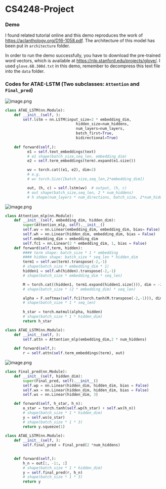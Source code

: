 # CS4248-Project

### Demo
I found related tutorial online and this demo reproduces the work of https://aclanthology.org/D16-1058.pdf. The architecture of this model has been put in  `architecture` folder.

In order to run the demo successfully, you have to download the pre-trained word vectors, which is available at https://nlp.stanford.edu/projects/glove/. I used `glove.6B.300d.txt` in this demo, remember to decompress this text file into the `data` folder.

### Codes for ATAE-LSTM (Two subclasses: `Attention` and `Final_pred`)
![image.png](https://cdn.nlark.com/yuque/0/2022/png/2896592/1647354744981-e5100037-9bed-49e9-9aba-276f16915410.png#clientId=ua89ebd79-5fab-4&crop=0&crop=0&crop=1&crop=1&from=paste&height=747&id=ub47bb506&margin=%5Bobject%20Object%5D&name=image.png&originHeight=747&originWidth=1595&originalType=binary&ratio=1&rotation=0&showTitle=false&size=158965&status=done&style=none&taskId=uedccfdfc-4788-440b-94ca-78268c7cb5b&title=&width=1595)
```python
class ATAE_LSTM(nn.Module):
    def __init__(self, ):
        self.lstm = nn.LSTM(input_size=2 * embedding_dim,
                                hidden_size=num_hiddens,
                                num_layers=num_layers,
                                batch_first=True,
                                bidirectional=True)
    
    def forward(self,):
          e1 = self.text_embeddings(text)
          # e1 shape(batch_size,seq_len, embedding_dim)
          e2 = self.term_embeddings(term).expand(e1.size())

          wv = torch.cat((e1, e2), dim=2)
          # e.g.
          # wv torch.Size([batch_size,seq_len,2*embedding_dim])

          out, (h, c) = self.lstm(wv)  # output, (h, c)
          # out shape(batch_size,seq_len, 2 * num_hiddens)
          # h shape(num_layers * num_directions, batch_size, 2*num_hiddens)
```
![image.png](https://cdn.nlark.com/yuque/0/2022/png/2896592/1647354917886-0c0113af-18cf-4054-90d7-537ad4b5e9d5.png#clientId=ua89ebd79-5fab-4&crop=0&crop=0&crop=1&crop=1&from=paste&height=615&id=u3ce18ba5&margin=%5Bobject%20Object%5D&name=image.png&originHeight=615&originWidth=1639&originalType=binary&ratio=1&rotation=0&showTitle=false&size=147471&status=done&style=none&taskId=ud7c26c56-b7de-4efa-bc4a-9878bb91adb&title=&width=1639)
```python
class Attention_mlp(nn.Module):
    def __init__(self, embedding_dim, hidden_dim):
        super(Attention_mlp, self).__init__()
        self.wv = nn.Linear(embedding_dim, embedding_dim, bias= False)
        self.wh = nn.Linear(hidden_dim, embedding_dim, bias = False)
        self.embedding_dim = embedding_dim
        self.fc1 = nn.Linear(2 * embedding_dim, 1, bias = False)
    def forward(self,term, hidden):
        #### term shape: batch_size * 1 * embedding
        #### hidden shape: batch_size * seq_len * hidden_dim
        term1 = self.wv(term).transpose(-2,-1)
        # shape(batch_size * embedding_dim * 1)
        hidden1 = self.wh(hidden).transpose(-2,-1)
        # shape(batch_size * embedding_dim * seq_len)

        M = torch.cat((hidden1, term1.expand(hidden1.size())), dim = -2)
        # shape(batch_size * (2 * embedding_dim) * seq_len)

        alpha = F.softmax(self.fc1(torch.tanh(M.transpose(-2,-1))), dim = -2).transpose(-2,-1)
        # shape(batch_size * 1 * seq_len)
        
        h_star = torch.matmul(alpha, hidden)
        # shape(batch_size * 1 * hidden_dim)
        return h_star

class ATAE_LSTM(nn.Module):
    def __init__(self, ):
        self.attn = Attention_mlp(embedding_dim,2 * num_hiddens)
    
    def forward(self,):
        r = self.attn(self.term_embeddings(term), out)
```
![image.png](https://cdn.nlark.com/yuque/0/2022/png/2896592/1647354986441-68c5e0b6-53cf-4a57-b2b8-4faa9b5b3048.png#clientId=ua89ebd79-5fab-4&crop=0&crop=0&crop=1&crop=1&from=paste&height=363&id=ufa357120&margin=%5Bobject%20Object%5D&name=image.png&originHeight=363&originWidth=1684&originalType=binary&ratio=1&rotation=0&showTitle=false&size=50409&status=done&style=none&taskId=u50540efa-948a-4750-b131-f1c73cd5dfe&title=&width=1684)
```python
class Final_pred(nn.Module):
    def __init__(self, hidden_dim):
        super(Final_pred, self).__init__()
        self.wp = nn.Linear(hidden_dim, hidden_dim, bias = False)
        self.wx = nn.Linear(hidden_dim, hidden_dim, bias = False)
        self.ws = nn.Linear(hidden_dim, 3)

    def forward(self, h_star, h_n):
        o_star = torch.tanh(self.wp(h_star) + self.wx(h_n))
        # shape(batch_size * 1 * hidden_dim)
        y = self.ws(o_star)
        # shape(batch_size * 1 * 3)
        return y.squeeze(1)
    
class ATAE_LSTM(nn.Module):
    def __init__(self, ):
        self.final_pred = Final_pred(2 *num_hiddens)

    
    def forward(self,):
        h_n = out[:, -1:, :]
        # shape(batch_size * 1 * hidden_dim)
        y = self.final_pred(r, h_n)
        # shape(batch_size * 1 * 3)
        return y
```

